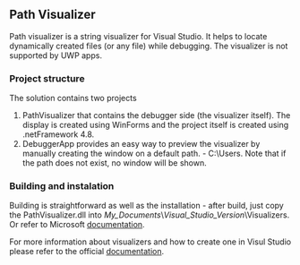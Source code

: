 ## Path Visualizer
Path visualizer is a string visualizer for Visual Studio. It helps to locate dynamically created files (or any file) while debugging. The visualizer is not supported by UWP apps.

### Project structure
The solution contains two projects
1. PathVisualizer that contains the debugger side (the visualizer itself). The display is created using WinForms and the project itself is created using .netFramework 4.8.
2. DebuggerApp provides an easy way to preview the visualizer by manually creating the window on a default path. - C:\Users. Note that if the path does not exist, no window will be shown.

### Building and instalation
Building is straightforward as well as the installation - after build, just copy the PathVisualizer.dll into *My_Documents*\\*Visual_Studio_Version*\Visualizers. Or refer to Microsoft [documentation](https://docs.microsoft.com/en-us/visualstudio/debugger/how-to-install-a-visualizer). 

For more information about visualizers and how to create one in Visul Studio please refer to the official [documentation](https://docs.microsoft.com/en-us/visualstudio/debugger/create-custom-visualizers-of-data).
